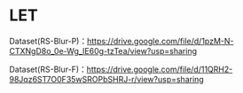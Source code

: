 # LET

Dataset(RS-Blur-P)：https://drive.google.com/file/d/1pzM-N-CTXNgD8o_0e-Wg_IE60g-tzTea/view?usp=sharing

Dataset(RS-Blur-F)：https://drive.google.com/file/d/11QRH2-98Jqz6ST7O0F35wSROPbSHRJ-r/view?usp=sharing
